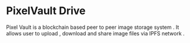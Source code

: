 # PixelVault Drive
 Pixel Vault is a blockchain based peer to peer image storage system . It allows user to upload , download and share image files via IPFS network .
 

